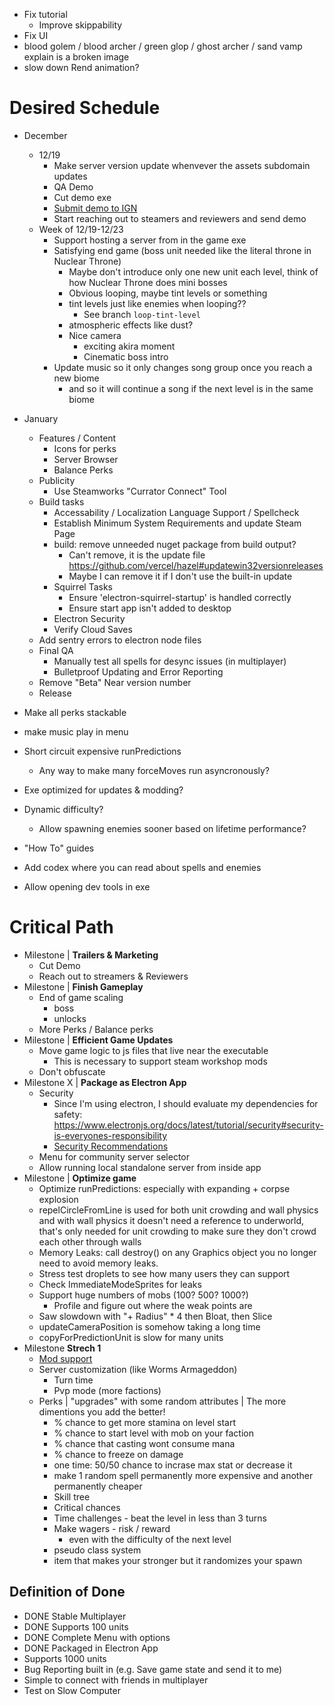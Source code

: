 - Fix tutorial
    - Improve skippability
- Fix UI
- blood golem / blood archer / green glop / ghost archer / sand vamp explain is a broken image
- slow down Rend animation?
# Desired Schedule
- December
    - 12/19
        - Make server version update whenvever the assets subdomain updates
        - QA Demo
        - Cut demo exe
        - [Submit demo to IGN](https://corp.ign.com/submit-a-game)
        - Start reaching out to steamers and reviewers and send demo
    - Week of 12/19-12/23
        - Support hosting a server from in the game exe
        - Satisfying end game (boss unit needed like the literal throne in Nuclear Throne)
            - Maybe don't introduce only one new unit each level, think of how Nuclear Throne does mini bosses
            - Obvious looping, maybe tint levels or something
            - tint levels just like enemies when looping??
                - See branch `loop-tint-level`
            - atmospheric effects like dust?
            - Nice camera
                - exciting akira moment
                - Cinematic boss intro
        - Update music so it only changes song group once you reach a new biome
            - and so it will continue a song if the next level is in the same biome
- January
    - Features / Content
        - Icons for perks
        - Server Browser
        - Balance Perks
    - Publicity
        - Use Steamworks "Currator Connect" Tool
    - Build tasks
        - Accessability / Localization Language Support / Spellcheck
        - Establish Minimum System Requirements and update Steam Page
        - build: remove unneeded nuget package from build output?
            - Can't remove, it is the update file https://github.com/vercel/hazel#updatewin32versionreleases
            - Maybe I can remove it if I don't use the built-in update
        - Squirrel Tasks
            - Ensure 'electron-squirrel-startup' is handled correctly
            - Ensure start app isn't added to desktop
        - Electron Security
        - Verify Cloud Saves
    - Add sentry errors to electron node files
    - Final QA
        - Manually test all spells for desync issues (in multiplayer)
        - Bulletproof Updating and Error Reporting
    - Remove "Beta" Near version number
    - Release

- Make all perks stackable
- make music play in menu
    
- Short circuit expensive runPredictions
    - Any way to make many forceMoves run asyncronously?
- Exe optimized for updates & modding?
- Dynamic difficulty?
    - Allow spawning enemies sooner based on lifetime performance?
- "How To" guides
- Add codex where you can read about spells and enemies
- Allow opening dev tools in exe
# Critical Path
- Milestone | **Trailers & Marketing**
    - Cut Demo
    - Reach out to streamers & Reviewers
- Milestone | **Finish Gameplay**
    - End of game scaling
        - boss
        - unlocks
    - More Perks / Balance perks
- Milestone | **Efficient Game Updates**
    - Move game logic to js files that live near the executable
        - This is necessary to support steam workshop mods
    - Don't obfuscate
- Milestone X | **Package as Electron App**
    - Security
        - Since I'm using electron, I should evaluate my dependencies for safety: https://www.electronjs.org/docs/latest/tutorial/security#security-is-everyones-responsibility
        - [Security Recommendations](https://www.electronjs.org/docs/latest/tutorial/security#checklist-security-recommendations)
    - Menu for community server selector
    - Allow running local standalone server from inside app
- Milestone | **Optimize game**
    - Optimize runPredictions: especially with expanding + corpse explosion
    - repelCircleFromLine is used for both unit crowding and wall physics and with wall physics it doesn't need a reference to underworld, that's only needed for unit crowding to make sure they don't crowd each other through walls
    - Memory Leaks: call destroy() on any Graphics object you no longer need to avoid memory leaks.
    - Stress test droplets to see how many users they can support
    - Check ImmediateModeSprites for leaks
    - Support huge numbers of mobs (100? 500? 1000?)
        - Profile and figure out where the weak points are
    - Saw slowdown with "+ Radius" * 4 then Bloat, then Slice
    - updateCameraPosition is somehow taking a long time
    - copyForPredictionUnit is slow for many units
- Milestone **Strech 1**
    - [Mod support](https://partner.steamgames.com/doc/features/workshop)
    - Server customization (like Worms Armageddon)
        - Turn time
        - Pvp mode (more factions)
    - Perks | "upgrades" with some random attributes | The more dimentions you add the better!
        - % chance to get more stamina on level start
        - % chance to start level with mob on your faction
        - % chance that casting wont consume mana
        - % chance to freeze on damage
        - one time: 50/50 chance to incrase max stat or decrease it
        - make 1 random spell permanently more expensive and another permanently cheaper
        - Skill tree
        - Critical chances
        - Time challenges - beat the level in less than 3 turns
        - Make wagers - risk / reward
            - even with the difficulty of the next level
        - pseudo class system
        - item that makes your stronger but it randomizes your spawn

## Definition of Done
- DONE Stable Multiplayer
- DONE Supports 100 units
- DONE Complete Menu with options
- DONE Packaged in Electron App
- Supports 1000 units
- Bug Reporting built in (e.g. Save game state and send it to me)
- Simple to connect with friends in multiplayer
- Test on Slow Computer
